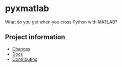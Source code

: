 # pyxmatlab

What do you get when you cross Python with MATLAB?

## Project information

- [Changes](<https://pycross.github.io/matlab/changelog.html>)
- [Docs](<https://pycross.github.io/matlab>)
- [Contributing](<https://pycross.github.io/matlab/contributing.html>)
